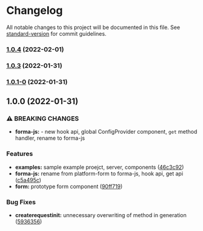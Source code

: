 # Changelog

All notable changes to this project will be documented in this file. See [standard-version](https://github.com/conventional-changelog/standard-version) for commit guidelines.

### [1.0.4](https://github.com/wai-lin/forma-js/compare/v1.1.0...v1.0.4) (2022-02-01)

### [1.0.3](https://github.com/wai-lin/forma-js/compare/v1.0.1-0...v1.0.3) (2022-01-31)

### [1.0.1-0](https://github.com/wai-lin/forma-js/compare/v1.0.0...v1.0.1-0) (2022-01-31)

## 1.0.0 (2022-01-31)


### ⚠ BREAKING CHANGES

* **forma-js:** - new hook api, global ConfigProvider component, `get` method handler, rename to
forma-js

### Features

* **examples:** sample example proejct, server, components ([46c3c92](https://github.com/wai-lin/forma-js/commit/46c3c92196fb50f8ea3286d85081de3286fd5279))
* **forma-js:** rename from platform-form to forma-js, hook api, get api ([c5a495c](https://github.com/wai-lin/forma-js/commit/c5a495c0f5b09f2ea99bba0c6361e6b29627a40c))
* **form:** prototype form component ([90ff719](https://github.com/wai-lin/forma-js/commit/90ff71933cf2482623d558d54340c9d913287dd5))


### Bug Fixes

* **createrequestinit:** unnecessary overwriting of method in generation ([5936356](https://github.com/wai-lin/forma-js/commit/5936356a4ab23b928cd4fedc4fbb26749b4c6958))
